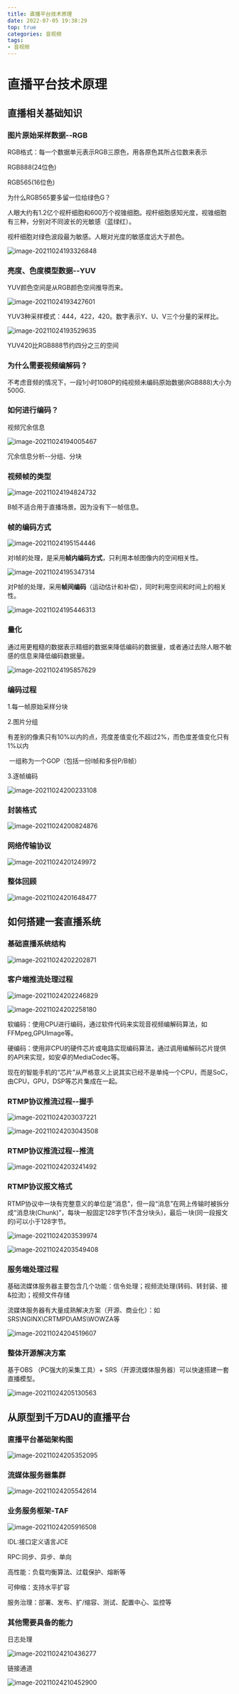 ```yaml
---
title: 直播平台技术原理
date: 2022-07-05 19:38:29
top: true
categories: 音视频
tags:
- 音视频
---
```


# 直播平台技术原理

## 直播相关基础知识

### 图片原始采样数据--RGB

RGB格式：每一个数据单元表示RGB三原色，用各原色其所占位数来表示

RGB888(24位色)

RGB565(16位色)

为什么RGB565要多留一位给绿色G？

人眼大约有1.2亿个视杆细胞和600万个视锥细胞。视杆细胞感知光度，视锥细胞有三种，分别对不同波长的光敏感（蓝绿红）。

视杆细胞对绿色波段最为敏感。人眼对光度的敏感度远大于颜色。

![image-20211024193326848](直播平台技术原理/image-20211024193326848.png)

### 亮度、色度模型数据--YUV

YUV颜色空间是从RGB颜色空间推导而来。

![image-20211024193427601](直播平台技术原理/image-20211024193427601.png)

YUV3种采样模式：444，422，420。数字表示Y、U、V三个分量的采样比。

![image-20211024193529635](直播平台技术原理/image-20211024193529635.png)

YUV420比RGB888节约四分之三的空间

### 为什么需要视频编解码？

不考虑音频的情况下，一段1小时1080P的纯视频未编码原始数据(RGB888)大小为500G.

### 如何进行编码？

视频冗余信息

![image-20211024194005467](直播平台技术原理/image-20211024194005467.png)

冗余信息分析--分组、分块

### 视频帧的类型

![image-20211024194824732](直播平台技术原理/image-20211024194824732.png)

B帧不适合用于直播场景。因为没有下一帧信息。

### 帧的编码方式

![image-20211024195154446](直播平台技术原理/image-20211024195154446.png)

对I帧的处理，是采用**帧内编码方式**，只利用本帧图像内的空间相关性。

![image-20211024195347314](直播平台技术原理/image-20211024195347314.png)

对P帧的处理，采用**帧间编码**（运动估计和补偿），同时利用空间和时间上的相关性。

![image-20211024195446313](直播平台技术原理/image-20211024195446313.png)

### 量化

通过用更粗糙的数据表示精细的数据来降低编码的数据量，或者通过去除人眼不敏感的信息来降低编码数据量。

![image-20211024195857629](直播平台技术原理/image-20211024195857629.png)

### 编码过程

1.每一帧原始采样分块

2.图片分组

​	有差别的像素只有10%以内的点，亮度差值变化不超过2%，而色度差值变化只有1%以内

​	一组称为一个GOP（包括一份I帧和多份P/B帧）

3.逐帧编码

![image-20211024200233108](直播平台技术原理/image-20211024200233108.png)

### 封装格式

![image-20211024200824876](直播平台技术原理/image-20211024200824876.png)

### 网络传输协议

![image-20211024201249972](直播平台技术原理/image-20211024201249972.png)

### 整体回顾

![image-20211024201648477](直播平台技术原理/image-20211024201648477.png)

## 如何搭建一套直播系统

### 基础直播系统结构

![image-20211024202202871](直播平台技术原理/image-20211024202202871.png)

### 客户端推流处理过程

![image-20211024202246829](直播平台技术原理/image-20211024202246829.png)

![image-20211024202258180](直播平台技术原理/image-20211024202258180.png)

软编码：使用CPU进行编码，通过软件代码来实现音视频编解码算法，如FFMpeg,GPUImage等。

硬编码：使用非CPU的硬件芯片或电路实现编码算法，通过调用编解码芯片提供的API来实现，如安卓的MediaCodec等。

现在的智能手机的“芯片”从严格意义上说其实已经不是单纯一个CPU，而是SoC，由CPU，GPU，DSP等芯片集成在一起。

### RTMP协议推流过程--握手

![image-20211024203037221](直播平台技术原理/image-20211024203037221.png)

![image-20211024203043508](直播平台技术原理/image-20211024203043508.png)

### RTMP协议推流过程--推流

![image-20211024203241492](直播平台技术原理/image-20211024203241492.png)

### RTMP协议报文格式

RTMP协议中一块有完整意义的单位是“消息”，但一段“消息”在网上传输时被拆分成“消息块(Chunk)”，每块一般固定128字节(不含分块头)，最后一块(同一段报文的)可以小于128字节。

![image-20211024203539974](直播平台技术原理/image-20211024203539974.png)

![image-20211024203549408](直播平台技术原理/image-20211024203549408.png)

### 服务端处理过程

基础流媒体服务器主要包含几个功能：信令处理；视频流处理(转码、转封装、接&拉流)；视频文件存储

流媒体服务器有大量成熟解决方案（开源、商业化）：如 SRS\NGINX\CRTMPD\AMS\WOWZA等

![image-20211024204519607](直播平台技术原理/image-20211024204519607.png)

###  整体开源解决方案

基于OBS （PC强大的采集工具）+ SRS（开源流媒体服务器）可以快速搭建一套直播模型。

![image-20211024205130563](直播平台技术原理/image-20211024205130563.png)

## 从原型到千万DAU的直播平台

### 直播平台基础架构图

![image-20211024205352095](直播平台技术原理/image-20211024205352095.png)

### 流媒体服务器集群

![image-20211024205542614](直播平台技术原理/image-20211024205542614.png)

### 业务服务框架-TAF

![image-20211024205916508](直播平台技术原理/image-20211024205916508.png)

IDL:接口定义语言JCE

RPC:同步、异步、单向

高性能：负载均衡算法、过载保护、熔断等

可伸缩：支持水平扩容

服务治理：部署、发布、扩/缩容、测试、配置中心、监控等

### 其他需要具备的能力

日志处理

![image-20211024210436277](直播平台技术原理/image-20211024210436277.png)

链接通道

![image-20211024210452900](直播平台技术原理/image-20211024210452900.png)
